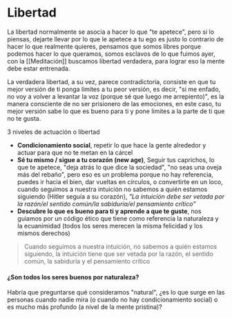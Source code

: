 # Libertad
La libertad normalmente se asocia a hacer lo que "te apetece", pero si lo piensas, dejarte llevar por lo que le apetece a tu ego es justo lo contrario de hacer lo que realmente quieres, pensamos que somos libres porque podemos hacer lo que queramos, somos esclavos de lo que fuimos ayer, con la [[Meditación]] buscamos libertad verdadera, para lograr eso la mente debe estar entrenada.

La verdadera libertad, a su vez, parece contradictoria, consiste en que tu mejor versión de ti ponga límites a tu peor versión, es decir, "si me enfado, no voy a volver a levantar la voz (porque sé que luego me arrepiento)", es la manera consciente de no ser prisionero de las emociones, en este caso, tu mejor versión sabe lo que es bueno para ti y pone limites a la parte de ti que no te gusta.

3 niveles de actuación o libertad
- **Condicionamiento social**, repetir lo que hace la gente alrededor y actuar para que no te metan en la cárcel
- **Sé tu mismo / sigue a tu corazón (new age)**, Seguir tus caprichos, lo que te apetece, "deja atrás lo que dice la sociedad", "no seas una oveja más del rebaño", pero eso es un problema porque no hay referencia, puedes ir hacia el bien, dar vueltas en círculos, o convertirte en un loco, cuando seguimos a nuestra intuición no sabemos a quién estamos siguiendo (Hitler seguía a su corazón), *"La intuición debe ser vetada por la razón/el sentido común/la sabiduría/el pensamiento crítico"*
- **Descubre lo que es bueno para ti y aprende a que te guste**, nos guiamos por un código ético que tiene como referencia la naturaleza y la ecuanimidad (todos los seres merecen la misma felicidad y los mismos derechos)

> Cuando seguimos a nuestra intuición, no sabemos a quién estamos siguiendo, la intuición tiene que ser vetada por la razón, el sentido común, la sabiduría y el pensamiento crítico


#### ¿Son todos los seres buenos por naturaleza?
Habría que preguntarse qué consideramos "natural", ¿es lo que surge en las personas cuando nadie mira (o cuando no hay condicionamiento social) o es mucho más profundo (a nivel de la mente pristina)?